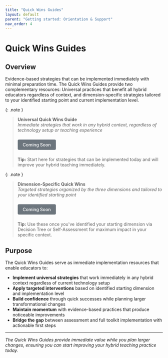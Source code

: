 ```yaml
---
title: "Quick Wins Guides"
layout: default
parent: "Getting started: Orientation & Support"
nav_order: 4
---
```


# Quick Wins Guides

## Overview

Evidence-based strategies that can be implemented immediately with minimal preparation time. The Quick Wins Guides provide two complementary resources: Universal practices that benefit all hybrid educators regardless of context, and dimension-specific strategies tailored to your identified starting point and current implementation level.

{: .note }
> **Universal Quick Wins Guide**  
> *Immediate strategies that work in any hybrid context, regardless of technology setup or teaching experience*
>
> <span style="display: inline-block; background: #6c757d; color: #ffffff; padding: 8px 16px; text-decoration: none; border-radius: 4px; font-weight: 500; margin: 8px 0; font-size: 14px; cursor: not-allowed;">
> <i class="fas fa-clock"></i> Coming Soon
> </span>
>
> **Tip:** Start here for strategies that can be implemented today and will improve your hybrid teaching immediately.

{: .note }
> **Dimension-Specific Quick Wins**  
> *Targeted strategies organized by the three dimensions and tailored to your identified starting point*
>
> <span style="display: inline-block; background: #6c757d; color: #ffffff; padding: 8px 16px; text-decoration: none; border-radius: 4px; font-weight: 500; margin: 8px 0; font-size: 14px; cursor: not-allowed;">
> <i class="fas fa-clock"></i> Coming Soon
> </span>
>
> **Tip:** Use these once you've identified your starting dimension via Decision Tree or Self-Assessment for maximum impact in your specific context.

## Purpose

The Quick Wins Guides serve as immediate implementation resources that enable educators to:

- **Implement universal strategies** that work immediately in any hybrid context regardless of current technology setup
- **Apply targeted interventions** based on identified starting dimension and implementation level  
- **Build confidence** through quick successes while planning larger transformational changes
- **Maintain momentum** with evidence-based practices that produce noticeable improvements
- **Bridge the gap** between assessment and full toolkit implementation with actionable first steps

---

*The Quick Wins Guides provide immediate value while you plan larger changes, ensuring you can start improving your hybrid teaching practice today.*



